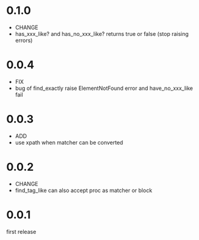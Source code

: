 # 0.1.0
* CHANGE
 * has_xxx_like? and has_no_xxx_like? returns true or false (stop raising errors)

# 0.0.4
* FIX
 * bug of find_exactly raise ElementNotFound error and have_no_xxx_like fail

# 0.0.3
* ADD
 * use xpath when matcher can be converted

# 0.0.2
* CHANGE
 * find_tag_like can also accept proc as matcher or block

# 0.0.1

first release
